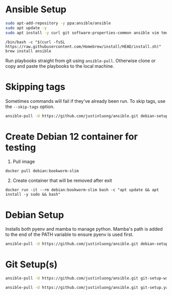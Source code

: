 # Ansible Setup
```bash
sudo apt-add-repository -y ppa:ansible/ansible
sudo apt update -y
sudo apt install -y curl git software-properties-common ansible vim tmux
```

```
/bin/bash -c "$(curl -fsSL https://raw.githubusercontent.com/Homebrew/install/HEAD/install.sh)"
brew install ansible
```

Run playbooks straight from git using `ansible-pull`. Otherwise clone or copy and paste the playbooks to the local machine.

# Skipping tags
Sometimes commands will fail if they've already been run. To skip tags, use the `--skip-tags` option.
```bash
ansible-pull -U https://github.com/justinluong/ansible.git debian-setup.yaml --skip-tags "pyenv"
```

# Create Debian 12 container for testing
1. Pull image
```
docker pull debian:bookworm-slim
```
2. Create container that will be removed after exit
```
docker run -it --rm debian:bookworm-slim bash -c "apt update && apt install -y sudo && bash"
```

# Debian Setup
Installs both pyenv and mamba to manage python. Mamba's path is added to the end of the PATH variable to ensure pyenv is used first.
```bash
ansible-pull -U https://github.com/justinluong/ansible.git debian-setup.yaml
```

# Git Setup(s)
```bash
ansible-pull -U https://github.com/justinluong/ansible.git git-setup-wx.yaml
```
```bash
ansible-pull -U https://github.com/justinluong/ansible.git git-setup.yaml
```
